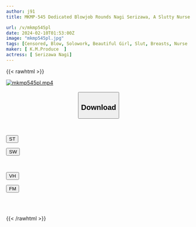 ```yaml
---
author: j91
title: MKMP-545 Dedicated Blowjob Rounds Nagi Serizawa, A Slutty Nurse Who Makes You Erect With Her Fair-skinned Body With Clear White Breasts, Beautiful Legs, And Beautiful Ass, And Treats You With Her Obscene Mouth.

url: /v/mkmp545pl
date: 2024-02-10T01:53:00Z
image: "mkmp545pl.jpg"
tags: [Censored, Blow, Solowork, Beautiful Girl, Slut, Breasts, Nurse	]
maker: [ K.M.Produce  ]
actress: [ Serizawa Nagi]
---
```



{{< rawhtml >}}

<div class="video" data-videoid="P7v1MQWvgLt0OQV">
    <a href="javascript:;">
        <img src="/v/mkmp545pl/mkmp545pl.jpg" width="WIDTH" height="HEIGHT" alt="mkmp545pl.mp4" loading="lazy">
    </a>
</div>

<script type="text/javascript" src="https://j91.asia/asset/on-demand-st.js"></script>

<br>
  <link rel="stylesheet" href="https://j91.asia/asset/bs5.css">
  
  <center>
  <button class="btn btn-primary" type="button" data-bs-toggle="collapse" data-bs-target=".multi-collapse" aria-expanded="false" aria-controls="multiCollapseExample1 multiCollapseExample2"><h2>Download</h2></button></center>
</p>
<div class="row">
  <div class="col">
    <div class="collapse multi-collapse" id="multiCollapseExample1">
      <div class="card card-body">
	      	      <br>
<div class="buttons">  
<p><a href="https://streamtape.to/v/P7v1MQWvgLt0OQV" target="_blank"><button class="btn-hover color-3"><i class="fa fa-download"></i> ST</button></a></p>
<p><a href="https://cdnwish.com/f3lopevtts85" target="_blank"><button class="btn-hover color-2"><i class="fa fa-download"></i> SW</button></a></p></div>
    </div>
  </div>
</div>
  <div class="col">
    <div class="collapse multi-collapse" id="multiCollapseExample2">
      <div class="card card-body">
	      <br>
<div class="buttons">
<p><a href="javascript:;" target="_blank"><button class="btn-hover color-9"><i class="fa fa-download"></i> VH</button></a></p>
<p><a href="javascript:;"><button class="btn-hover color-8"><i class="fa fa-download"></i> FM</button></a></p></div>
<br><br>
      </div>
    </div>
  </div>
</div>

{{< /rawhtml >}}